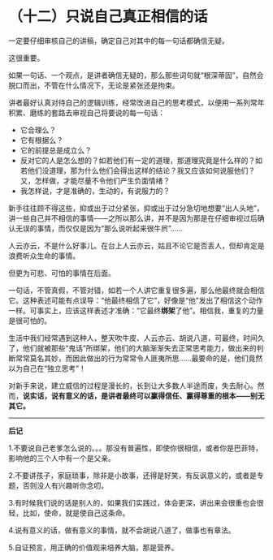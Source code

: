（十二）只说自己真正相信的话 
============================

一定要仔细审核自己的讲稿，确定自己对其中的每一句话都确信无疑。

这很重要。

如果一句话、一个观点，是讲者确信无疑的，那么那些词句就“根深蒂固”，自然会脱口而出，不管在什么情况下，无论是紧张还是拘束。

讲者最好认真对待自己的逻辑训练，经常改进自己的思考模式，以便用一系列常年积累、磨练的套路去审视自己将要说的每一句话：

-   它合理么？
-   它有根据么？
-   它的前提总是成立么？
-   反对它的人是怎么想的？如若他们有一定的道理，那道理究竟是什么样的？如若他们没道理，那为什么他们会得出这样的结论？我又应该如何说服他们？又，怎样做，才能尽量不令他们产生负面情绪？
-   我怎样说，才是准确的，生动的，有说服力的？

新手往往顾不得这些，抑或出于过分紧张，抑或出于过分急切地想要“出人头地”，讲一些自己并不相信的事情——之所以那么讲，并不是因为那是在仔细审视过后确认无误的事情，而仅仅是因为“那么说听起来很牛屄”……

人云亦云，不是什么好事儿。在台上人云亦云，姑且不论它是否丢人，但却肯定是浪费听众生命的事情。

但更为可悲、可怕的事情在后面。

一句话，不管真假，不管对错，如若一个人讲它重复很多遍，那么他最终就会相信它。这种表述可能有点误导：“他最终相信了它”，好像是“他”发出了相信这个动作一样。可事实上，应该这样表述才准确：“它最终**绑架**了他”。相信我，重复的力量是很可怕的。

生活中我们经常遇到这种人，整天吹牛皮、人云亦云、胡说八道，可最终，时间久了，他们就被那些“鬼话”所绑架，他们的大脑渐渐失去正常思考能力，做出来的判断常常莫名其妙，而因此做出的行为常常令人匪夷所思……最要命的是，他们竟然以为自己在“独立思考”！

对新手来说，建立威信的过程是漫长的，长到让大多数人半途而废，失去耐心。然而，**说实话，说有意义的话，是讲者最终可以赢得信任、赢得尊重的根本——别无其它。**
***
**后记**

1.不要说自己老爹怎么说的。。。那没有普遍性，即使你很相信，或者你是巴菲特，影响他的三个人中有一个是父亲。

2.不要讲孩子，家庭琐事，除非是小故事，还得是好笑，有反讽意义的，或者是专题，否则没人有兴趣听你念叨。

3.有时候我们说的话是别人的，如果我们实践过，体会更深，讲出来会很重也会很轻，比如，使命，就是使自己这条命。

4.说有意义的话，做有意义的事情，就不会胡说八道了，做事也有章法。

5.自证预言，用正确的价值观来培养大脑，那是营养。
